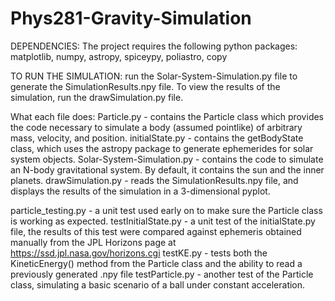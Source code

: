 # Phys281-Gravity-Simulation
DEPENDENCIES: The project requires the following python packages: matplotlib, numpy, astropy, spiceypy, poliastro, copy

TO RUN THE SIMULATION: run the Solar-System-Simulation.py file to generate the SimulationResults.npy file. To view the results of the simulation, run the drawSimulation.py file.

What each file does:
Particle.py - contains the Particle class which provides the code necessary to simulate a body (assumed pointlike) of arbitrary mass, velocity, and position.
initialState.py - contains the getBodyState class, which uses the astropy package to generate ephemerides for solar system objects.
Solar-System-Simulation.py - contains the code to simulate an N-body gravitational system. By default, it contains the sun and the inner planets.
drawSimulation.py - reads the SimulationResults.npy file, and displays the results of the simulation in a 3-dimensional pyplot.

particle_testing.py - a unit test used early on to make sure the Particle class is working as expected.
testInitialState.py - a unit test of the initialState.py file, the results of this test were compared against ephemeris obtained manually from the JPL Horizons page at https://ssd.jpl.nasa.gov/horizons.cgi
testKE.py - tests both the KineticEnergy() method from the Particle class and the ability to read a previously generated .npy file
testParticle.py - another test of the Particle class, simulating a basic scenario of a ball under constant acceleration.
